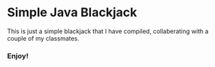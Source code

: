 # Simple Java Blackjack
This is just a simple blackjack that I have compiled, collaberating with a couple of my classmates.

### Enjoy!
